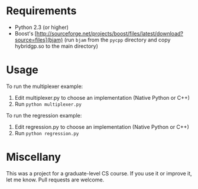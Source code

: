 Requirements
============
* Python 2.3 (or higher)
* Boost's [http://sourceforge.net/projects/boost/files/latest/download?source=files](bjam) (run	`bjam` from the	`pycpp` directory and copy hybridgp.so to the main directory)

Usage
=====
To run the multiplexer example:
1. Edit multiplexer.py to choose an implementation (Native Python or C++)
2. Run `python multiplexer.py`

To run the regression example:
1. Edit regression.py to choose an implementation (Native Python or C++)
2. Run `python regression.py`

Miscellany
==========
This was a project for a graduate-level CS course. If you use it or improve it, let me know. Pull requests are welcome.